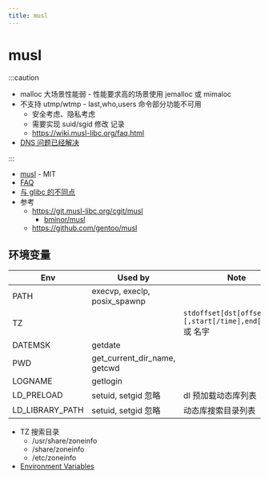 ```yaml
---
title: musl
---
```


# musl

:::caution

- malloc 大场景性能弱 - 性能要求高的场景使用 jemalloc 或 mimaloc
- 不支持 utmp/wtmp - last,who,users 命令部分功能不可用
  - 安全考虑、隐私考虑
  - 需要实现 suid/sgid 修改 记录
  - https://wiki.musl-libc.org/faq.html
- [DNS 问题已经解决](./musl-faq.md#dns)

:::

- [musl](https://musl.libc.org/) - MIT
- [FAQ](./musl-faq.md)
- [与 glibc 的不同点](https://wiki.musl-libc.org/functional-differences-from-glibc.html)
- 参考
  - https://git.musl-libc.org/cgit/musl
    - [bminor/musl](https://github.com/bminor/musl)
  - https://github.com/gentoo/musl

## 环境变量

| Env             | Used by                      | Note                                                      |
| --------------- | ---------------------------- | --------------------------------------------------------- |
| PATH            | execvp, execlp, posix_spawnp |
| TZ              |                              | `stdoffset[dst[offset][,start[/time],end[/time]]` 或 名字 |
| DATEMSK         | getdate                      |
| PWD             | get_current_dir_name, getcwd |
| LOGNAME         | getlogin                     |
| LD_PRELOAD      | setuid, setgid 忽略          | dl 预加载动态库列表                                       |
| LD_LIBRARY_PATH | setuid, setgid 忽略          | 动态库搜索目录列表                                        |

- TZ 搜索目录
  - /usr/share/zoneinfo
  - /share/zoneinfo
  - /etc/zoneinfo
- [Environment Variables](https://wiki.musl-libc.org/environment-variables.html)
